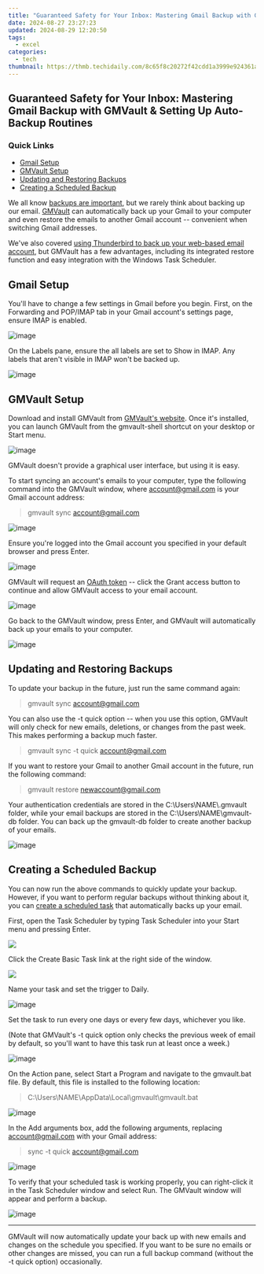 ```yaml
---
title: "Guaranteed Safety for Your Inbox: Mastering Gmail Backup with GMVault & Setting Up Auto-Backup Routines"
date: 2024-08-27 23:27:23
updated: 2024-08-29 12:20:50
tags:
  - excel
categories:
  - tech
thumbnail: https://thmb.techidaily.com/8c65f8c20272f42cdd1a3999e924361a775d20760268836c528877b281dbdb5d.jpg
---
```


## Guaranteed Safety for Your Inbox: Mastering Gmail Backup with GMVault & Setting Up Auto-Backup Routines

### Quick Links

* [Gmail Setup](https://facebook-video-content.techidaily.com/new-discover-the-top-6-fb-lite-video-export-apps-of-2023/)
* [GMVault Setup](https://smart-video-editing.techidaily.com/new-2024-approved-discover-the-best-8-windows-10-photos-alternatives/)
* [Updating and Restoring Backups](https://review-topics.techidaily.com/in-2024-dose-life360-notify-me-when-someone-checks-my-location-on-xiaomi-redmi-12-drfone-by-drfone-virtual-android/)
* [Creating a Scheduled Backup](https://iphone-unlock.techidaily.com/how-to-unlock-a-found-iphone-13-pro-max-drfone-by-drfone-ios/)

 We all know [backups are important](https://extra-guidance.techidaily.com/iphone-tricks-adjusting-picture-size-efficiently-for-2024/), but we rarely think about backing up our email. [GMVault](http://gmvault.org/) can automatically back up your Gmail to your computer and even restore the emails to another Gmail account -- convenient when switching Gmail addresses.

 We've also covered [using Thunderbird to back up your web-based email account](https://some-skills.techidaily.com/in-2024-the-bottom-line-how-much-do-podcasters-take-home/), but GMVault has a few advantages, including its integrated restore function and easy integration with the Windows Task Scheduler.

##  Gmail Setup

 You'll have to change a few settings in Gmail before you begin. First, on the Forwarding and POP/IMAP tab in your Gmail account's settings page, ensure IMAP is enabled.

![image](https://static1.howtogeekimages.com/wordpress/wp-content/uploads/2012/09/image262.png) 

 On the Labels pane, ensure the all labels are set to Show in IMAP. Any labels that aren't visible in IMAP won't be backed up.

![image](https://static1.howtogeekimages.com/wordpress/wp-content/uploads/2012/09/image263.png) 

##  GMVault Setup

 Download and install GMVault from [GMVault's website](http://gmvault.org/download.html). Once it's installed, you can launch GMVault from the gmvault-shell shortcut on your desktop or Start menu.

![image](https://static1.howtogeekimages.com/wordpress/wp-content/uploads/2012/09/image264.png) 

 GMVault doesn't provide a graphical user interface, but using it is easy.

 To start syncing an account's emails to your computer, type the following command into the GMVault window, where account@gmail.com is your Gmail account address:

> gmvault sync account@gmail.com

![image](https://static1.howtogeekimages.com/wordpress/wp-content/uploads/2012/09/image265.png) 

 Ensure you're logged into the Gmail account you specified in your default browser and press Enter.

![image](https://static1.howtogeekimages.com/wordpress/wp-content/uploads/2012/09/image266.png) 

 GMVault will request an [OAuth token](https://video-screen-grab.techidaily.com/new-simplified-steps-to-documenting-fb-chats-and-calls/) \-- click the Grant access button to continue and allow GMVault access to your email account.

![image](https://static1.howtogeekimages.com/wordpress/wp-content/uploads/2012/09/image267.png) 

 Go back to the GMVault window, press Enter, and GMVault will automatically back up your emails to your computer.

![image](https://static1.howtogeekimages.com/wordpress/wp-content/uploads/2012/09/image268.png) 

##  Updating and Restoring Backups

 To update your backup in the future, just run the same command again:

> gmvault sync account@gmail.com

 You can also use the -t quick option -- when you use this option, GMVault will only check for new emails, deletions, or changes from the past week. This makes performing a backup much faster.

> gmvault sync -t quick account@gmail.com

 If you want to restore your Gmail to another Gmail account in the future, run the following command:

> gmvault restore newaccount@gmail.com

 Your authentication credentials are stored in the C:\\Users\\NAME\\.gmvault folder, while your email backups are stored in the C:\\Users\\NAME\\gmvault-db folder. You can back up the gmvault-db folder to create another backup of your emails.

![image](https://static1.howtogeekimages.com/wordpress/wp-content/uploads/2012/09/image269.png) 

##  Creating a Scheduled Backup

 You can now run the above commands to quickly update your backup. However, if you want to perform regular backups without thinking about it, you can [create a scheduled task](https://fox-direct.techidaily.com/updated-banish-the-chaos-strategies-to-refine-overwhelming-tiktok-drafts/) that automatically backs up your email.

 First, open the Task Scheduler by typing Task Scheduler into your Start menu and pressing Enter.

![](https://static1.howtogeekimages.com/wordpress/wp-content/uploads/2012/08/image395.png) 

 Click the Create Basic Task link at the right side of the window.

![](https://static1.howtogeekimages.com/wordpress/wp-content/uploads/2012/08/image396.png) 

 Name your task and set the trigger to Daily.

![image](https://static1.howtogeekimages.com/wordpress/wp-content/uploads/2012/09/image270.png) 

 Set the task to run every one days or every few days, whichever you like.

 (Note that GMVault's -t quick option only checks the previous week of email by default, so you'll want to have this task run at least once a week.)

![image](https://static1.howtogeekimages.com/wordpress/wp-content/uploads/2012/09/image271.png) 

 On the Action pane, select Start a Program and navigate to the gmvault.bat file. By default, this file is installed to the following location:

> C:\\Users\\NAME\\AppData\\Local\\gmvault\\gmvault.bat

![image](https://static1.howtogeekimages.com/wordpress/wp-content/uploads/2012/09/image272.png) 

 In the Add arguments box, add the following arguments, replacing account@gmail.com with your Gmail address:

> sync -t quick account@gmail.com

![image](https://static1.howtogeekimages.com/wordpress/wp-content/uploads/2012/09/image273.png) 

 To verify that your scheduled task is working properly, you can right-click it in the Task Scheduler window and select Run. The GMVault window will appear and perform a backup.

![image](https://static1.howtogeekimages.com/wordpress/wp-content/uploads/2012/09/image274.png) 

---

 GMVault will now automatically update your back up with new emails and changes on the schedule you specified. If you want to be sure no emails or other changes are missed, you can run a full backup command (without the -t quick option) occasionally.

<ins class="adsbygoogle"
     style="display:block"
     data-ad-format="autorelaxed"
     data-ad-client="ca-pub-7571918770474297"
     data-ad-slot="1223367746"></ins>



<ins class="adsbygoogle"
     style="display:block"
     data-ad-client="ca-pub-7571918770474297"
     data-ad-slot="8358498916"
     data-ad-format="auto"
     data-full-width-responsive="true"></ins>
